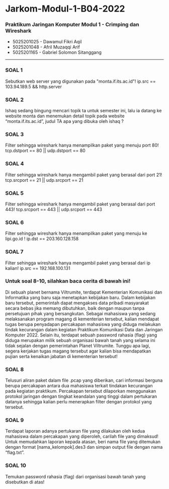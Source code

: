 # Jarkom-Modul-1-B04-2022

### Praktikum Jaringan Komputer Modul 1 - Crimping dan Wireshark
- 5025201025 - Dawamul Fikri Aqil
- 5025201048 - Afril Muzaqqi Arif
- 5025201165 - Gabriel Solomon Sitanggang
-----------------------------------------------------------------

### SOAL 1
Sebutkan web server yang digunakan pada "monta.if.its.ac.id"! 
ip.src == 103.94.189.5 && http.server

### SOAL 2
Ishaq sedang bingung mencari topik ta untuk semester ini, lalu ia datang ke website monta dan menemukan detail topik pada website “monta.if.its.ac.id”, judul TA apa yang dibuka oleh ishaq ?


### SOAL 3
Filter sehingga wireshark hanya menampilkan paket yang menuju port 80! 
tcp.dstport == 80 || udp.dstport == 80

### SOAL 4
Filter sehingga wireshark hanya mengambil paket yang berasal dari port 21!
tcp.srcport == 21 || udp.srcport == 21

### SOAL 5
Filter sehingga wireshark hanya mengambil paket yang berasal dari port 443!
tcp.srcport == 443 || udp.srcport == 443

### SOAL 6
Filter sehingga wireshark hanya menampilkan paket yang menuju ke lipi.go.id !
ip.dst == 203.160.128.158

### SOAL 7
Filter sehingga wireshark hanya mengambil paket yang berasal dari ip kalian!
ip.src == 192.168.100.131

### Untuk soal 8-10, silahkan baca cerita di bawah ini!
Di sebuah planet bernama Viltrumite, terdapat Kementerian Komunikasi dan Informatika yang baru saja menetapkan kebijakan baru. Dalam kebijakan baru tersebut, pemerintah dapat mengakses data pribadi masyarakat secara bebas jika memang dibutuhkan, baik dengan maupun tanpa persetujuan pihak yang bersangkutan. Sebagai mahasiswa yang sedang melaksanakan program magang di kementerian tersebut, kalian mendapat tugas berupa penyadapan percakapan mahasiswa yang diduga melakukan tindak kecurangan dalam kegiatan Praktikum Komunikasi Data dan Jaringan Komputer 2022. Selain itu, terdapat sebuah password rahasia (flag) yang diduga merupakan milik sebuah organisasi bawah tanah yang selama ini tidak sejalan dengan pemerintahan Planet Viltrumite. Tunggu apa lagi, segera kerjakan tugas magang tersebut agar kalian bisa mendapatkan pujian serta kenaikan jabatan di kementerian tersebut!

### SOAL 8
Telusuri aliran paket dalam file .pcap yang diberikan, cari informasi berguna berupa percakapan antara dua mahasiswa terkait tindakan kecurangan pada kegiatan praktikum. Percakapan tersebut dilaporkan menggunakan protokol jaringan dengan tingkat keandalan yang tinggi dalam pertukaran datanya sehingga kalian perlu menerapkan filter dengan protokol yang tersebut.


### SOAL 9
Terdapat laporan adanya pertukaran file yang dilakukan oleh kedua mahasiswa dalam percakapan yang diperoleh, carilah file yang dimaksud! Untuk memudahkan laporan kepada atasan, beri nama file yang ditemukan dengan format [nama_kelompok].des3 dan simpan output file dengan nama “flag.txt”.

### SOAL 10
Temukan password rahasia (flag) dari organisasi bawah tanah yang disebutkan di atas!

